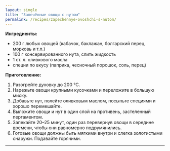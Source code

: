 ```yaml
---
layout: single
title: "Запечённые овощи с нутом"
permalink: /recipes/zapechennye-ovoshchi-s-nutom/
---
```


**Ингредиенты:**
- 200 г любых овощей (кабачок, баклажан, болгарский перец, морковь и т.п.)  
- 100 г консервированного нута, слить жидкость  
- 1 ст. л. оливкового масла  
- специи по вкусу (паприка, чесночный порошок, соль, перец)  

**Приготовление:**
1. Разогрейте духовку до 200 °C.  
2. Нарежьте овощи крупными кусочками и переложите в большую миску.  
3. Добавьте нут, полейте оливковым маслом, посыпьте специями и хорошо перемешайте.  
4. Выложите овощи и нут в один слой на противень, застеленный пергаментом.  
5. Запекайте 20–25 минут, один раз перевернув овощи в середине времени, чтобы они равномерно подрумянились.  
6. Готовые овощи должны быть мягкими внутри и слегка золотистыми снаружи. Подавайте горячими.  

---
